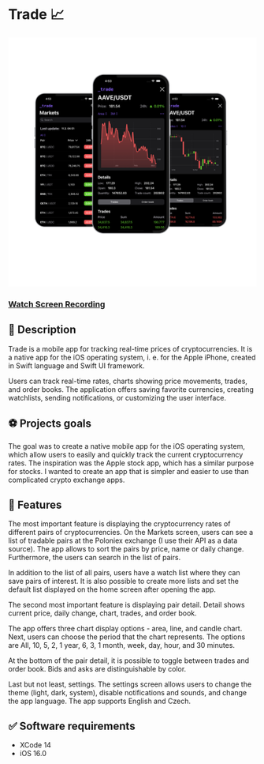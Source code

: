 # Trade 📈

![image alt](https://github.com/protyoya/Trade/blob/6fcd82181db9ba8aafee1afbe2ed0897ae9a93ee/mockup.png)

### [Watch Screen Recording]( https://youtube.com/shorts/pjhEURr6-7w)

## 📝 Description

Trade is a mobile app for tracking real-time prices of cryptocurrencies. It is a native app for the iOS operating system, i. e. for the Apple iPhone, created in Swift language and Swift UI framework.

Users can track real-time rates, charts showing price movements, trades, and order books. The application offers saving favorite currencies, creating watchlists, sending notifications, or customizing the user interface.



## ⚽️ Projects goals

The goal was to create a native mobile app for the iOS operating system, which allow users to easily and quickly track the current cryptocurrency rates. The inspiration was the Apple stock app, which has a similar purpose for stocks. I wanted to create an app that is simpler and easier to use than complicated crypto exchange apps. 


## 🚀 Features

The most important feature is displaying the cryptocurrency rates of different pairs of cryptocurrencies. On the Markets screen, users can see a list of tradable pairs at the Poloniex exchange (I use their API as a data source). The app allows to sort the pairs by price, name or daily change. Furthermore, the users can search in the list of pairs.

In addition to the list of all pairs, users have a watch list where they can save pairs of interest. It is also possible to create more lists and set the default list displayed on the home screen after opening the app.

The second most important feature is displaying pair detail. Detail shows current price, daily change, chart, trades, and order book.

The app offers three chart display options - area, line, and candle chart. Next, users can choose the period that the chart represents. The options are All, 10, 5, 2, 1 year, 6, 3, 1 month, week, day, hour, and 30 minutes.

At the bottom of the pair detail, it is possible to toggle between trades and order book. Bids and asks are distinguishable by color.

Last but not least, settings. The settings screen allows users to change the theme (light, dark, system), disable notifications and sounds, and change the app language. The app supports English and Czech.

## ✅ Software requirements

- XCode 14 <br>
- iOS 16.0
